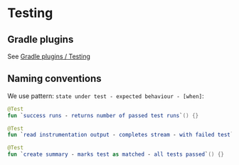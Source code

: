 # Testing

## Gradle plugins

See [Gradle plugins / Testing](GradlePlugins.md#testing)

## Naming conventions

We use pattern: `state under test - expected behaviour - [when]`:

```kotlin
@Test
fun `success runs - returns number of passed test runs`() {}

@Test
fun `read instrumentation output - completes stream - with failed test`() {}

@Test
fun `create summary - marks test as matched - all tests passed`() {}
```
